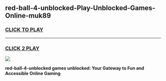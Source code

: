 
## red-ball-4-unblocked-Play-Unblocked-Games-Online-muk89
<h3>
<a href="https://premium76.site?title=red-ball-4-unblocked&ref=25A">CLICK TO PLAY</a></h3>
<hr>

<h3>
<a href="https://premium76.site?title=red-ball-4-unblocked&ref=25A">CLICK 2 PLAY</a>
  
</h3>

<a href="https://premium76.site?title=red-ball-4-unblocked&ref=25A"><img src="https://clearcache.store/games.png"></a>


**red-ball-4-unblocked games unblocked: Your Gateway to Fun and Accessible Online Gaming**
